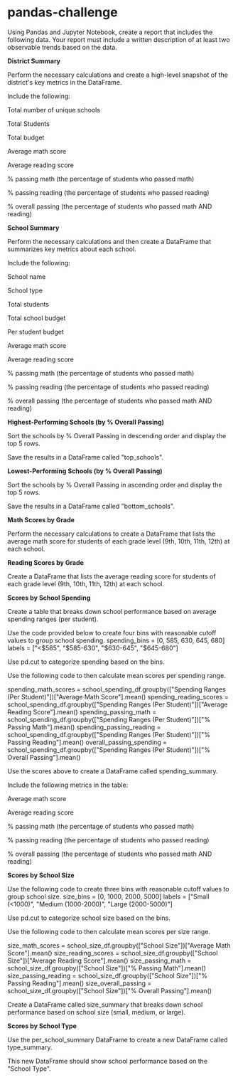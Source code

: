 # pandas-challenge

Using Pandas and Jupyter Notebook, create a report that includes the following data. Your report must include a written description of at least two observable trends based on the data.

**District Summary**

Perform the necessary calculations and create a high-level snapshot of the district's key metrics in the DataFrame.

Include the following:

Total number of unique schools

Total Students

Total budget

Average math score

Average reading score

% passing math (the percentage of students who passed math)

% passing reading (the percentage of students who passed reading)

% overall passing (the percentage of students who passed math AND reading)



**School Summary**

Perform the necessary calculations and then create a DataFrame that summarizes key metrics about each school.

Include the following:

School name

School type

Total students

Total school budget

Per student budget

Average math score

Average reading score

% passing math (the percentage of students who passed math)

% passing reading (the percentage of students who passed reading)

% overall passing (the percentage of students who passed math AND reading)



**Highest-Performing Schools (by % Overall Passing)**

Sort the schools by % Overall Passing in descending order and display the top 5 rows.

Save the results in a DataFrame called "top_schools".



**Lowest-Performing Schools (by % Overall Passing)**

Sort the schools by % Overall Passing in ascending order and display the top 5 rows.

Save the results in a DataFrame called "bottom_schools".



**Math Scores by Grade**

Perform the necessary calculations to create a DataFrame that lists the average math score for students of each grade level (9th, 10th, 11th, 12th) at each school.


**Reading Scores by Grade**

Create a DataFrame that lists the average reading score for students of each grade level (9th, 10th, 11th, 12th) at each school.



**Scores by School Spending**

Create a table that breaks down school performance based on average spending ranges (per student).

Use the code provided below to create four bins with reasonable cutoff values to group school spending.
spending_bins = [0, 585, 630, 645, 680]
labels = ["<$585", "$585-630", "$630-645", "$645-680"]

Use pd.cut to categorize spending based on the bins.

Use the following code to then calculate mean scores per spending range.

spending_math_scores = school_spending_df.groupby(["Spending Ranges (Per Student)"])["Average Math Score"].mean()
spending_reading_scores = school_spending_df.groupby(["Spending Ranges (Per Student)"])["Average Reading Score"].mean()
spending_passing_math = school_spending_df.groupby(["Spending Ranges (Per Student)"])["% Passing Math"].mean()
spending_passing_reading = school_spending_df.groupby(["Spending Ranges (Per Student)"])["% Passing Reading"].mean()
overall_passing_spending = school_spending_df.groupby(["Spending Ranges (Per Student)"])["% Overall Passing"].mean()

Use the scores above to create a DataFrame called spending_summary.

Include the following metrics in the table:

Average math score

Average reading score

% passing math (the percentage of students who passed math)

% passing reading (the percentage of students who passed reading)

% overall passing (the percentage of students who passed math AND reading)



**Scores by School Size**

Use the following code to create three bins with reasonable cutoff values to group school size.
size_bins = [0, 1000, 2000, 5000]
labels = ["Small (<1000)", "Medium (1000-2000)", "Large (2000-5000)"]

Use pd.cut to categorize school size based on the bins.

Use the following code to then calculate mean scores per size range.

size_math_scores = school_size_df.groupby(["School Size"])["Average Math Score"].mean()
size_reading_scores = school_size_df.groupby(["School Size"])["Average Reading Score"].mean()
size_passing_math = school_size_df.groupby(["School Size"])["% Passing Math"].mean()
size_passing_reading = school_size_df.groupby(["School Size"])["% Passing Reading"].mean()
size_overall_passing = school_size_df.groupby(["School Size"])["% Overall Passing"].mean()


Create a DataFrame called size_summary that breaks down school performance based on school size (small, medium, or large).



**Scores by School Type**

Use the per_school_summary DataFrame to create a new DataFrame called type_summary.

This new DataFrame should show school performance based on the "School Type".
